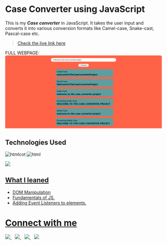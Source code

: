 # Case Converter using JavaScript

This is my _**Case converter**_ in JavaScript. It takes the user input and converts it into various conversion formats like Camel-case, Snake-cast, Pascal-case etc.
> [Check the live link here](https://project13-by-noman.vercel.app/) 

FULL WEBPAGE:
![](image.png "proj13 image")




## Technologies Used

![htmlcot](https://www.vectorlogo.zone/logos/w3_html5/w3_html5-icon.svg "html logo")
![html](https://www.vectorlogo.zone/logos/w3_css/w3_css-icon.svg "html logo")



<a href="" >
    <img width="60px" src="https://upload.wikimedia.org/wikipedia/commons/thumb/9/99/Unofficial_JavaScript_logo_2.svg/480px-Unofficial_JavaScript_logo_2.svg.png" />
  




## What I leaned

- DOM Manipulation
- Fundamentals of JS.
- Adding Event Listeners to elements.




# Connect with me

   <a href="https://www.linkedin.com/in/mughninoman97/" >
    <img width="30px" src="https://www.vectorlogo.zone/logos/linkedin/linkedin-icon.svg" />
  </a>&ensp;
  <a href="https://twitter.com/mughninoman97">
    <img width="30px" src="https://www.vectorlogo.zone/logos/twitter/twitter-official.svg" />
  </a>&ensp;
  <a href="https://www.instagram.com/mughninoman97/">
    <img width="30px" src="https://www.vectorlogo.zone/logos/instagram/instagram-icon.svg" />
  </a>&ensp;
  <a href="https://abdulmughninoman.hashnode.dev/">
  <img width="30px" src="https://cdn.hashnode.com/res/hashnode/image/upload/v1611902473383/CDyAuTy75.png?auto=compress" />
  </a>
